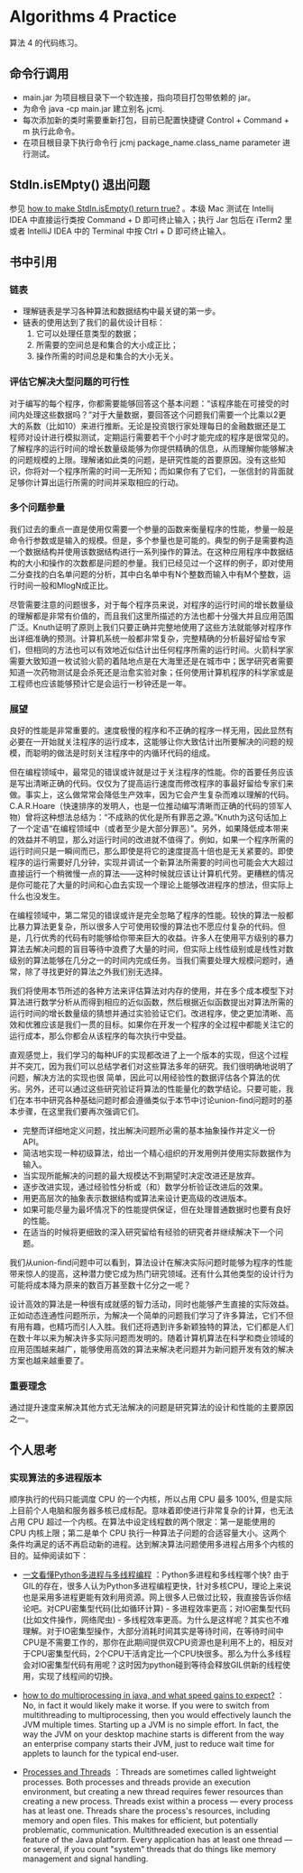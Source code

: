 # Algorithms 4 Practice

算法 4 的代码练习。

## 命令行调用

* main.jar 为项目根目录下一个软连接，指向项目打包带依赖的 jar。
* 为命令 java -cp main.jar 建立别名 jcmj.
* 每次添加新的类时需要重新打包，目前已配置快捷键 Control + Command + m 执行此命令。
* 在项目根目录下执行命令行 jcmj package_name.class_name parameter 进行测试。

## StdIn.isEMpty() 退出问题

参见 [how to make StdIn.isEmpty() return true?](https://stackoverflow.com/questions/43401347/how-to-make-stdin-isempty-return-true) 。本级 Mac 测试在 Intellij IDEA 中直接运行类按 Command + D 即可终止输入；执行 Jar 包后在 iTerm2 里或者 IntelliJ IDEA 中的 Terminal 中按 Ctrl + D 即可终止输入。

## 书中引用

### 链表

* 理解链表是学习各种算法和数据结构中最关键的第一步。
* 链表的使用达到了我们的最优设计目标：
  1. 它可以处理任意类型的数据；
  2. 所需要的空间总是和集合的大小成正比；
  3. 操作所需的时间总是和集合的大小无关。
  
### 评估它解决大型问题的可行性

对于编写的每个程序，你都需要能够回答这个基本问题：“该程序能在可接受的时间内处理这些数据吗？”对于大量数据，要回答这个问题我们需要一个比乘以2更大的系数（比如10）来进行推断。无论是投资银行家处理每日的金融数据还是工程师对设计进行模拟测试，定期运行需要若干个小时才能完成的程序是很常见的。了解程序的运行时间的增长数量级能够为你提供精确的信息，从而理解你能够解决的问题规模的上限。理解诸如此类的问题，是研究性能的首要原因。没有这些知识，你将对一个程序所需的时间一无所知；而如果你有了它们，一张信封的背面就足够你计算出运行所需的时间并采取相应的行动。

### 多个问题参量

我们过去的重点一直是使用仅需要一个参量的函数来衡量程序的性能，参量一般是命令行参数或是输入的规模。但是，多个参量也是可能的。典型的例子是需要构造一个数据结构并使用该数据结构进行一系列操作的算法。在这种应用程序中数据结构的大小和操作的次数都是问题的参量。我们已经见过一个这样的例子，即对使用二分查找的白名单问题的分析，其中白名单中有N个整数而输入中有M个整数，运行时间一般和MlogN成正比。

尽管需要注意的问题很多，对于每个程序员来说，对程序的运行时间的增长数量级的理解都是非常有价值的，而且我们这里所描述的方法也都十分强大并且应用范围广泛。Knuth证明了原则上我们只要正确并完整地使用了这些方法就能够对程序作出详细准确的预测。计算机系统一般都非常复杂，完整精确的分析最好留给专家们，但相同的方法也可以有效地近似估计出任何程序所需的运行时间。火箭科学家需要大致知道一枚试验火箭的着陆地点是在大海里还是在城市中；医学研究者需要知道一次药物测试是会杀死还是治愈实验对象；任何使用计算机程序的科学家或是工程师也应该能够预计它是会运行一秒钟还是一年。

### 展望

良好的性能是非常重要的。速度极慢的程序和不正确的程序一样无用，因此显然有必要在一开始就关注程序的运行成本，这能够让你大致估计出所要解决的问题的规模，而聪明的做法是时刻关注程序中的内循环代码的组成。

但在编程领域中，最常见的错误或许就是过于关注程序的性能。你的首要任务应该是写出清晰正确的代码。仅仅为了提高运行速度而修改程序的事最好留给专家们来做。事实上，这么做常常会降低生产效率，因为它会产生复杂而难以理解的代码。C.A.R.Hoare（快速排序的发明人，也是一位推动编写清晰而正确的代码的领军人物）曾将这种想法总结为：“不成熟的优化是所有罪恶之源。”Knuth为这句话加上了一个定语“在编程领域中（或者至少是大部分罪恶）”。另外，如果降低成本带来的效益并不明显，那么对运行时间的改进就不值得了。例如，如果一个程序所需的运行时间只是一瞬间而已，那么即使是将它的速度提高十倍也是无关紧要的。即使程序的运行需要好几分钟，实现并调试一个新算法所需要的时间也可能会大大超过直接运行一个稍微慢一点的算法——这种时候就应该让计算机代劳。更糟糕的情况是你可能花了大量的时间和心血去实现一个理论上能够改进程序的想法，但实际上什么也没发生。

在编程领域中，第二常见的错误或许是完全忽略了程序的性能。较快的算法一般都比暴力算法更复杂，所以很多人宁可使用较慢的算法也不愿应付复杂的代码。但是，几行优秀的代码有时能够给你带来巨大的收益。许多人在使用平方级别的暴力算法去解决问题的盲目等待中浪费了大量的时间，但实际上线性级别或是线性对数级别的算法能够在几分之一的时间内完成任务。当我们需要处理大规模问题时，通常，除了寻找更好的算法之外我们别无选择。

我们将使用本节所述的各种方法来评估算法对内存的使用，并在多个成本模型下对算法进行数学分析从而得到相应的近似函数，然后根据近似函数提出对算法所需的运行时间的增长数量级的猜想并通过实验验证它们。改进程序，使之更加清晰、高效和优雅应该是我们一贯的目标。如果你在开发一个程序的全过程中都能关注它的运行成本，那么你都会从该程序的每次执行中受益。

直观感觉上，我们学习的每种UF的实现都改进了上一个版本的实现，但这个过程并不突兀，因为我们可以总结学者们对这些算法多年的研究。我们很明确地说明了问题，解决方法的实现也很
简单，因此可以用经验性的数据评估各个算法的优劣。另外，还可以通过这些研究验证将算法的性能量化的数学结论。只要可能，我们在本书中研究各种基础问题时都会遵循类似于本节中讨论union-ﬁnd问题时的基本步骤，在这里我们要再次强调它们。

* 完整而详细地定义问题，找出解决问题所必需的基本抽象操作并定义一份API。
* 简洁地实现一种初级算法，给出一个精心组织的开发用例并使用实际数据作为输入。
* 当实现所能解决的问题的最大规模达不到期望时决定改进还是放弃。
* 逐步改进实现，通过经验性分析或（和）数学分析验证改进后的效果。
* 用更高层次的抽象表示数据结构或算法来设计更高级的改进版本。
* 如果可能尽量为最坏情况下的性能提供保证，但在处理普通数据时也要有良好的性能。
* 在适当的时候将更细致的深入研究留给有经验的研究者并继续解决下一个问题。

我们从union-ﬁnd问题中可以看到，算法设计在解决实际问题时能够为程序的性能带来惊人的提高，这种潜力使它成为热门研究领域。还有什么其他类型的设计行为可能将成本降为原来的数百万甚至数十亿分之一呢？

设计高效的算法是一种很有成就感的智力活动，同时也能够产生直接的实际效益。正如动态连通性问题所示，为解决一个简单的问题我们学习了许多算法，它们不但有用有趣，也精巧而引人入胜。我们还将遇到许多新颖独特的算法，它们都是人们在数十年以来为解决许多实际问题而发明的。随着计算机算法在科学和商业领域的应用范围越来越广，能够使用高效的算法来解决老问题并为新问题开发有效的解决方案也越来越重要了。

### 重要理念

通过提升速度来解决其他方式无法解决的问题是研究算法的设计和性能的主要原因之一。

## 个人思考

### 实现算法的多进程版本

顺序执行的代码只能调度 CPU 的一个内核，所以占用 CPU 最多 100%, 但是实际上目前个人电脑和服务器多核已成标配。意味着即使进行非常复杂的计算，也无法占用 CPU 超过一个内核。在算法中设定线程数的两个限定：第一是能使用的 CPU 内核上限；第二是单个 CPU 执行一种算法子问题的合适容量大小。这两个条件均满足的话不再启动新的进程。达到解决算法问题使用多进程占用多个内核的目的。延伸阅读如下：
    
* [一文看懂Python多进程与多线程编程](https://zhuanlan.zhihu.com/p/46368084) ：Python多进程和多线程哪个快? 由于GIL的存在，很多人认为Python多进程编程更快，针对多核CPU，理论上来说也是采用多进程更能有效利用资源。网上很多人已做过比较，我直接告诉你结论吧。对CPU密集型代码(比如循环计算) - 多进程效率更高；对IO密集型代码(比如文件操作，网络爬虫) - 多线程效率更高。为什么是这样呢？其实也不难理解。对于IO密集型操作，大部分消耗时间其实是等待时间，在等待时间中CPU是不需要工作的，那你在此期间提供双CPU资源也是利用不上的，相反对于CPU密集型代码，2个CPU干活肯定比一个CPU快很多。那么为什么多线程会对IO密集型代码有用呢？这时因为python碰到等待会释放GIL供新的线程使用，实现了线程间的切换。

* [how to do multiprocessing in java, and what speed gains to expect?](https://stackoverflow.com/questions/8001966/how-to-do-multiprocessing-in-java-and-what-speed-gains-to-expect) ：No, in fact it would likely make it worse. If you were to switch from multithreading to multiprocessing, then you would effectively launch the JVM multiple times. Starting up a JVM is no simple effort. In fact, the way the JVM on your desktop machine starts is different from the way an enterprise company starts their JVM, just to reduce wait time for applets to launch for the typical end-user.

* [Processes and Threads](https://docs.oracle.com/javase/tutorial/essential/concurrency/procthread.html) ：Threads are sometimes called lightweight processes. Both processes and threads provide an execution environment, but creating a new thread requires fewer resources than creating a new process. Threads exist within a process — every process has at least one. Threads share the process's resources, including memory and open files. This makes for efficient, but potentially problematic, communication. Multithreaded execution is an essential feature of the Java platform. Every application has at least one thread — or several, if you count "system" threads that do things like memory management and signal handling.

